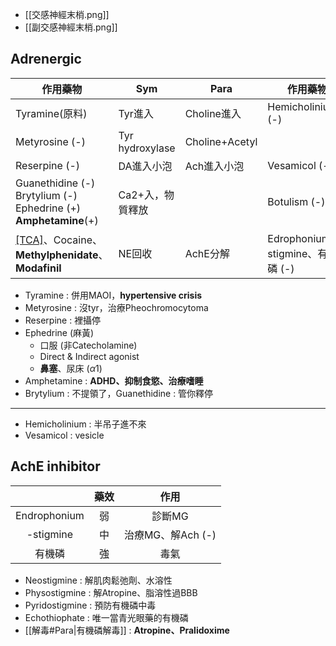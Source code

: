 - [[交感神經末梢.png]]
- [[副交感神經末梢.png]]
## Adrenergic
| 作用藥物                                                     | Sym              | Para           | 作用藥物                           |
|--------------------------------------------------------------|------------------|----------------|------------------------------------|
| Tyramine(原料)                                               | Tyr進入          | Choline進入    | Hemicholinium (-)                  |
| Metyrosine (-)                                               | Tyr hydroxylase  | Choline+Acetyl |                                    |
| Reserpine (-)                                                | DA進入小泡       | Ach進入小泡    | Vesamicol (-)                      |
| Guanethidine (-) Brytylium (-)  Ephedrine (+) **Amphetamine**(+) | Ca2+入，物質釋放 |                | Botulism (-)                       |
| [[TCA]](-)、Cocaine、**Methylphenidate**、**Modafinil**    | NE回收           | AchE分解       | Edrophonium、-stigmine、有機磷 (-) |
- Tyramine : 併用MAOI，**hypertensive crisis**
- Metyrosine : 沒tyr，治療Pheochromocytoma
- Reserpine : 裡攝停
- Ephedrine (麻黃)
	- 口服 (非Catecholamine)
	- Direct & Indirect agonist
	- **鼻塞**、尿床 ($\alpha1$)
- Amphetamine : **ADHD、抑制食慾、治療嗜睡**
- Brytylium : 不提領了，Guanethidine : 管你釋停
***
- Hemicholinium : 半吊子進不來
- Vesamicol : vesicle
## AchE inhibitor
|              | 藥效 |  作用  |
|:------------:|:----:|:------:|
| Endrophonium |  弱  | 診斷MG |
|   -stigmine   |  中  | 治療MG、解Ach (-) |
|    有機磷    |  強  |  毒氣  |
- Neostigmine : 解肌肉鬆弛劑、水溶性
- Physostigmine : 解Atropine、脂溶性過BBB
- Pyridostigmine : 預防有機磷中毒
- Echothiophate : 唯一當青光眼藥的有機磷
- [[解毒#Para|有機磷解毒]] : **Atropine、Pralidoxime**